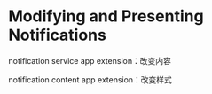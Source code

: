 # Modifying and Presenting Notifications

notification service app extension：改变内容

notification content app extension：改变样式



